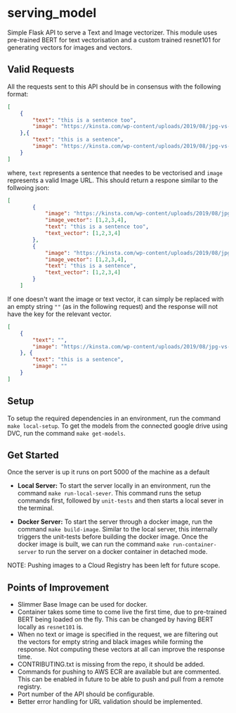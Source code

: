 # serving_model

Simple Flask API to serve a Text and Image vectorizer. This module uses pre-trained BERT for text vectorisation and a custom trained resnet101 for generating vectors for images and vectors.

## Valid Requests

All the requests sent to this API should be in consensus with the following format:

```json
[
    {
        "text": "this is a sentence too",
        "image": "https://kinsta.com/wp-content/uploads/2019/08/jpg-vs-jpeg.jpg"
    },{
        "text": "this is a sentence",
        "image": "https://kinsta.com/wp-content/uploads/2019/08/jpg-vs-jpeg.jpg"
    }
]
```

where, `text` represents a sentence that needes to be vectorised and `image` represents a valid Image URL. This should return a respone similar to the follwoing json:

```json
[
        {
            "image": "https://kinsta.com/wp-content/uploads/2019/08/jpg-vs-jpeg.jpg",
            "image_vector": [1,2,3,4],
            "text": "this is a sentence too",
            "text_vector": [1,2,3,4]
        },
        {
            "image": "https://kinsta.com/wp-content/uploads/2019/08/jpg-vs-jpeg.jpg",
            "image_vector": [1,2,3,4],
            "text": "this is a sentence",
            "text_vector": [1,2,3,4]
        }
    ]
```

If one doesn't want the image or text vector, it can simply be replaced with an empty string `""` (as in the following request) and the response will not have the key for the relevant vector.

```json
[
    {
        "text": "",
        "image": "https://kinsta.com/wp-content/uploads/2019/08/jpg-vs-jpeg.jpg"
    }, {
        "text": "this is a sentence",
        "image": ""
    }
]
```

## Setup

To setup the required dependencies in an environment,  run the command `make local-setup`.
To get the models from the connected google drive using DVC,  run the command `make get-models`.

## Get Started

Once the server is up it runs on port 5000 of the machine as a default

* **Local Server:**
To start the server locally in an environment,  run the command `make run-local-sever`. This command runs the setup commands first, followed by `unit-tests` and then starts a local sever in the terminal.

* **Docker Server:**
To start the server through a docker image, run the command `make build-image`. Similar to the local server, this internally triggers the unit-tests before building the docker image. Once the docker image is built, we can run the command `make run-container-server` to run the server on a docker container in detached mode.

NOTE: Pushing images to a Cloud Registry has been left for future scope.

## Points of Improvement

* Slimmer Base Image can be used for docker.
* Container takes some time to come live the first time, due to pre-trained BERT being loaded on the fly. This can be changed by having BERT locally as `resnet101` is.
* When no text or image is specified in the request, we are filtering out the vectors for empty string and black images while forming the response. Not computing these vectors at all can improve the response time.
* CONTRIBUTING.txt is missing from the repo, it should be added.
* Commands for pushing to AWS ECR are available but are commented. This can be enabled in future to be able to push and pull from a remote registry.
* Port number of the API should be configurable.
* Better error handling for URL validation should be implemented.
